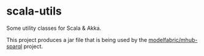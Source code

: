# scala-utils

Some utility classes for Scala & Akka.

This project produces a jar file that is being used by the [modelfabric/mhub-sparql](https://github.com/modelfabric/mhub-sparql) project.

